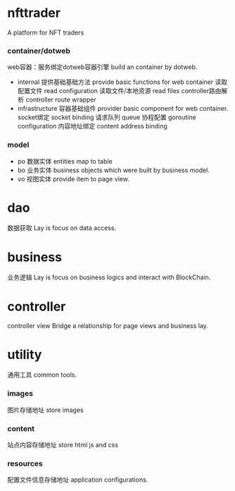 # nfttrader
A platform for NFT traders

### container/dotweb
  web容器：服务绑定dotweb容器引擎
  build an container by dotweb.
- internal 
  提供基础基础方法
  provide basic functions for web container
  读取配置文件
  read configuration
  读取文件/本地资源
  read files
  controller路由解析
  controller route wrapper
- infrastructure
  容器基础组件
  provider basic component for web container.
  socket绑定
  socket binding
  请求队列
  queue
  协程配置
  goroutine configuration
  内容地址绑定
  content address binding
### model
- po
  数据实体
  entities map to table
- bo
  业务实体
  business objects which were built by business model. 
- vo
  视图实体
  provide item to page view.
# dao
  数据获取
  Lay is focus on  data access.
# business
  业务逻辑
  Lay is focus on business logics and interact with BlockChain.
# controller
  controller view
  Bridge a relationship for page views and business lay.
# utility
  通用工具
  common tools.
### images
  图片存储地址
  store images
### content
  站点内容存储地址
  store html js and css
### resources
  配置文件信息存储地址
  application configurations.
